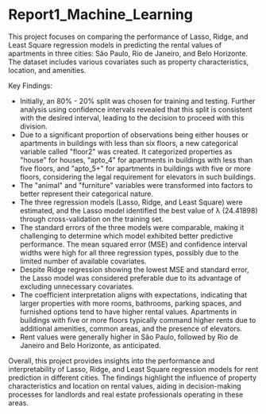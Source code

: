 # Report1_Machine_Learning
This project focuses on comparing the performance of Lasso, Ridge, and Least Square regression models in predicting the rental values of apartments in three cities: São Paulo, Rio de Janeiro, and Belo Horizonte. The dataset includes various covariates such as property characteristics, location, and amenities.

Key Findings:

- Initially, an 80% - 20% split was chosen for training and testing. Further analysis using confidence intervals revealed that this split is consistent with the desired interval, leading to the decision to proceed with this division.
- Due to a significant proportion of observations being either houses or apartments in buildings with less than six floors, a new categorical variable called "floor2" was created. It categorized properties as "house" for houses, "apto_4" for apartments in buildings with less than five floors, and "apto_5+" for apartments in buildings with five or more floors, considering the legal requirement for elevators in such buildings.
- The "animal" and "furniture" variables were transformed into factors to better represent their categorical nature.
- The three regression models (Lasso, Ridge, and Least Square) were estimated, and the Lasso model identified the best value of λ (24.41898) through cross-validation on the training set.
- The standard errors of the three models were comparable, making it challenging to determine which model exhibited better predictive performance. The mean squared error (MSE) and confidence interval widths were high for all three regression types, possibly due to the limited number of available covariates.
- Despite Ridge regression showing the lowest MSE and standard error, the Lasso model was considered preferable due to its advantage of excluding unnecessary covariates.
- The coefficient interpretation aligns with expectations, indicating that larger properties with more rooms, bathrooms, parking spaces, and furnished options tend to have higher rental values. Apartments in buildings with five or more floors typically command higher rents due to additional amenities, common areas, and the presence of elevators.
- Rent values were generally higher in São Paulo, followed by Rio de Janeiro and Belo Horizonte, as anticipated.


Overall, this project provides insights into the performance and interpretability of Lasso, Ridge, and Least Square regression models for rent prediction in different cities. The findings highlight the influence of property characteristics and location on rental values, aiding in decision-making processes for landlords and real estate professionals operating in these areas.
